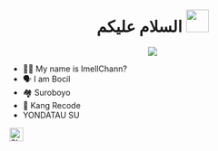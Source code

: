 <h1 align="center">السلام عليكم <img src="https://user-images.githubusercontent.com/1303154/88677602-1635ba80-d120-11ea-84d8-d263ba5fc3c0.gif" width="40px" alt=""><br></h1>
<p align="center">

<img src="https://telegra.ph/file/7b7ced30dbd95391afe20.jpg" />
</p>

<p align="center">

- 👩‍🦰 My name is ImellChann?
- 🗣️ I am Bocil
- 🏘️ Suroboyo 
- 📌 Kang Recode
- YONDATAU SU
  
<a href="https://www.instagram.com/nckyy_21/">
    <img align="left" alt="SIEGRIN | Instagram" width="24px" src="https://github.com/siegrin/siegrin/blob/main/Assets/Instagram.svg" />
  </a> &nbsp;&nbsp;
